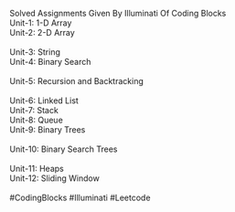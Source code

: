 Solved Assignments Given By Illuminati Of Coding Blocks<br>
Unit-1: 1-D Array <br>
Unit-2: 2-D Array	<br>	
Unit-3: String		<br>
Unit-4: Binary Search	<br>	
Unit-5: Recursion and Backtracking	<br>	
Unit-6: Linked List		<br>
Unit-7: Stack		<br>
Unit-8: Queue		<br>
Unit-9: Binary Trees	<br>	
Unit-10: Binary Search Trees	<br>	
Unit-11: Heaps		<br>
Unit-12: Sliding Window	<br>	
#CodingBlocks
#Illuminati
#Leetcode
